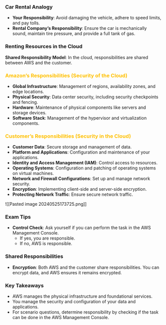

### Car Rental Analogy

- **Your Responsibility**: Avoid damaging the vehicle, adhere to speed limits, and pay tolls.
- **Rental Company’s Responsibility**: Ensure the car is mechanically sound, maintain tire pressure, and provide a full tank of gas.

### Renting Resources in the Cloud

**Shared Responsibility Model**: In the cloud, responsibilities are shared between AWS and the customer.

### <span style="color:#ffc000">Amazon’s Responsibilities (Security of the Cloud)</span>

- **Global Infrastructure**: Management of regions, availability zones, and edge locations.
- **Physical Security**: Data center security, including security checkpoints and fencing.
- **Hardware**: Maintenance of physical components like servers and storage devices.
- **Software Stack**: Management of the hypervisor and virtualization components.

### <span style="color:#ffc000">Customer’s Responsibilities (Security in the Cloud)</span>

- **Customer Data**: Secure storage and management of data.
- **Platform and Applications**: Configuration and maintenance of your applications.
- **Identity and Access Management (IAM)**: Control access to resources.
- **Operating Systems**: Configuration and patching of operating systems on virtual machines.
- **Network and Firewall Configurations**: Set up and manage network security.
- **Encryption**: Implementing client-side and server-side encryption.
- **Protecting Network Traffic**: Ensure secure network traffic.

![[Pasted image 20240525173725.png]]

### Exam Tips

- **Control Check**: Ask yourself if you can perform the task in the AWS Management Console.
  - If yes, you are responsible.
  - If no, AWS is responsible.

### Shared Responsibilities

- **Encryption**: Both AWS and the customer share responsibilities. You can encrypt data, and AWS ensures it remains encrypted.

### Key Takeaways

- AWS manages the physical infrastructure and foundational services.
- You manage the security and configuration of your data and applications.
- For scenario questions, determine responsibility by checking if the task can be done in the AWS Management Console.

